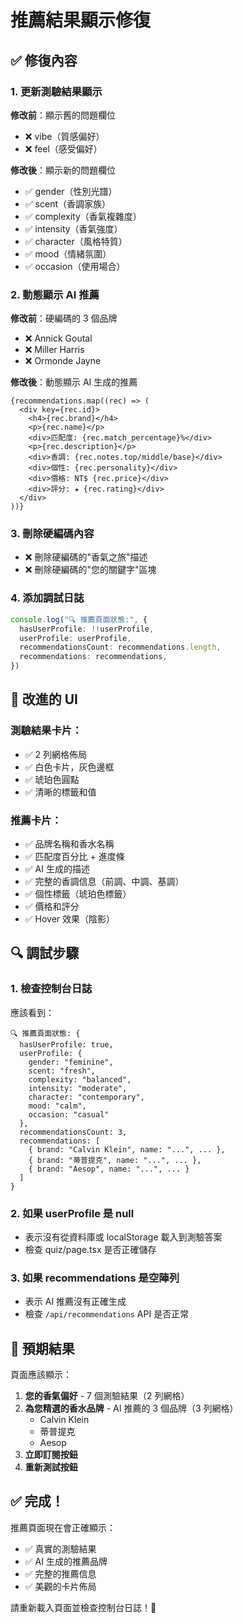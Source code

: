 # 推薦結果顯示修復

## ✅ 修復內容

### 1. 更新測驗結果顯示
**修改前**：顯示舊的問題欄位
- ❌ vibe（質感偏好）
- ❌ feel（感受偏好）

**修改後**：顯示新的問題欄位
- ✅ gender（性別光譜）
- ✅ scent（香調家族）
- ✅ complexity（香氣複雜度）
- ✅ intensity（香氣強度）
- ✅ character（風格特質）
- ✅ mood（情緒氛圍）
- ✅ occasion（使用場合）

### 2. 動態顯示 AI 推薦
**修改前**：硬編碼的 3 個品牌
- ❌ Annick Goutal
- ❌ Miller Harris
- ❌ Ormonde Jayne

**修改後**：動態顯示 AI 生成的推薦
```tsx
{recommendations.map((rec) => (
  <div key={rec.id}>
    <h4>{rec.brand}</h4>
    <p>{rec.name}</p>
    <div>匹配度: {rec.match_percentage}%</div>
    <p>{rec.description}</p>
    <div>香調: {rec.notes.top/middle/base}</div>
    <div>個性: {rec.personality}</div>
    <div>價格: NT$ {rec.price}</div>
    <div>評分: ★ {rec.rating}</div>
  </div>
))}
```

### 3. 刪除硬編碼內容
- ❌ 刪除硬編碼的"香氣之旅"描述
- ❌ 刪除硬編碼的"您的關鍵字"區塊

### 4. 添加調試日誌
```typescript
console.log("🔍 推薦頁面狀態:", {
  hasUserProfile: !!userProfile,
  userProfile: userProfile,
  recommendationsCount: recommendations.length,
  recommendations: recommendations,
})
```

## 🎯 改進的 UI

### 測驗結果卡片：
- ✅ 2 列網格佈局
- ✅ 白色卡片，灰色邊框
- ✅ 琥珀色圓點
- ✅ 清晰的標籤和值

### 推薦卡片：
- ✅ 品牌名稱和香水名稱
- ✅ 匹配度百分比 + 進度條
- ✅ AI 生成的描述
- ✅ 完整的香調信息（前調、中調、基調）
- ✅ 個性標籤（琥珀色標籤）
- ✅ 價格和評分
- ✅ Hover 效果（陰影）

## 🔍 調試步驟

### 1. 檢查控制台日誌
應該看到：
```
🔍 推薦頁面狀態: {
  hasUserProfile: true,
  userProfile: {
    gender: "feminine",
    scent: "fresh",
    complexity: "balanced",
    intensity: "moderate",
    character: "contemporary",
    mood: "calm",
    occasion: "casual"
  },
  recommendationsCount: 3,
  recommendations: [
    { brand: "Calvin Klein", name: "...", ... },
    { brand: "蒂普提克", name: "...", ... },
    { brand: "Aesop", name: "...", ... }
  ]
}
```

### 2. 如果 userProfile 是 null
- 表示沒有從資料庫或 localStorage 載入到測驗答案
- 檢查 quiz/page.tsx 是否正確儲存

### 3. 如果 recommendations 是空陣列
- 表示 AI 推薦沒有正確生成
- 檢查 `/api/recommendations` API 是否正常

## 📝 預期結果

頁面應該顯示：
1. **您的香氣偏好** - 7 個測驗結果（2 列網格）
2. **為您精選的香水品牌** - AI 推薦的 3 個品牌（3 列網格）
   - Calvin Klein
   - 蒂普提克
   - Aesop
3. **立即訂閱按鈕**
4. **重新測試按鈕**

## ✅ 完成！

推薦頁面現在會正確顯示：
- ✅ 真實的測驗結果
- ✅ AI 生成的推薦品牌
- ✅ 完整的推薦信息
- ✅ 美觀的卡片佈局

請重新載入頁面並檢查控制台日誌！🎉

